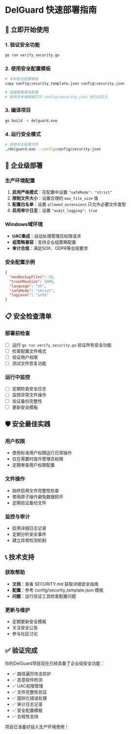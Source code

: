# DelGuard 快速部署指南

## 🚀 立即开始使用

### 1. 验证安全功能
```bash
go run verify_security.go
```

### 2. 使用安全配置模板
```bash
# 复制安全配置模板
copy config\security_template.json config\security.json

# 根据需要修改配置
# 使用文本编辑器打开 config\security.json 进行自定义
```

### 3. 编译项目
```bash
go build -o delguard.exe
```

### 4. 运行安全模式
```bash
# 使用安全配置文件
./delguard.exe --config=config/security.json
```

## 🔧 企业级部署

### 生产环境配置
1. **启用严格模式**：在配置中设置 `"safeMode": "strict"`
2. **限制文件大小**：设置合理的 `max_file_size` 值
3. **配置白名单**：设置 `allowed_extensions` 只允许必要文件类型
4. **启用审计日志**：设置 `"audit_logging": true`

### Windows域环境
- **UAC集成**：自动处理管理员权限请求
- **组策略兼容**：支持企业组策略配置
- **审计合规**：满足SOX、GDPR等合规要求

### 安全配置示例
```json
{
  "maxBackupFiles": 50,
  "trashMaxSize": 5000,
  "language": "zh",
  "safeMode": "strict",
  "logLevel": "info"
}
```

## 📋 安全检查清单

### 部署前检查
- [ ] 运行 `go run verify_security.go` 验证所有安全功能
- [ ] 检查配置文件格式
- [ ] 验证用户权限
- [ ] 测试文件恢复功能

### 运行中监控
- [ ] 定期检查安全日志
- [ ] 监控异常文件操作
- [ ] 验证备份完整性
- [ ] 更新安全模板

## 🛡️ 安全最佳实践

### 用户权限
- 使用标准用户权限运行日常操作
- 仅在需要时提升管理员权限
- 定期审查用户权限配置

### 文件操作
- 始终启用文件完整性检查
- 使用原子操作避免数据损坏
- 定期验证备份文件

### 监控与审计
- 启用详细日志记录
- 定期分析安全事件
- 建立异常检测机制

## 📞 技术支持

### 获取帮助
- **文档**：查看 SECURITY.md 获取详细安全指南
- **配置**：参考 config/security_template.json 模板
- **问题**：运行验证工具检查配置问题

### 更新与维护
- 定期更新安全模板
- 关注安全公告
- 参与社区讨论

## ✅ 验证完成

你的DelGuard项目现在已经具备了企业级安全功能：

- ✅ 路径遍历攻击防护
- ✅ 恶意软件检测
- ✅ UAC权限管理
- ✅ 文件完整性验证
- ✅ 国际化错误处理
- ✅ 审计日志记录
- ✅ 安全配置模板
- ✅ 合规性支持

项目已准备好投入生产环境使用！